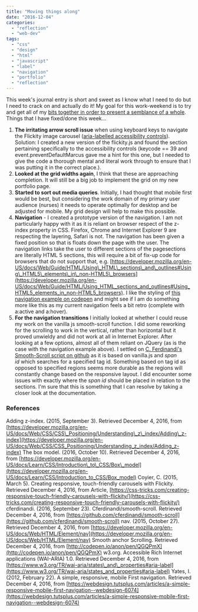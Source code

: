 ```yaml
---
title: "Moving things along"
date: "2016-12-04"
categories: 
  - "reflection"
  - "web-dev"
tags: 
  - "css"
  - "design"
  - "html"
  - "javascript"
  - "label"
  - "navigation"
  - "portfolio"
  - "reflection"
---
```


This week's journal entry is short and sweet as I know what I need to do but I need to crack on and actually do it! My goal for this work-weekend is to try and get all of my [bits together in order to present a semblance of a whole](http://fionamacneill.co.uk/blog/2015/12/06/bits-pieces-put-together-to-present-a-semblance-of-a-whole/). Things that I have fixed/done this week...

1. **The irritating arrow scroll issue** when using keyboard keys to navigate the Flickity image carousel ([aria-labelled accessibility controls](https://www.w3.org/TR/wai-aria/states_and_properties#aria-label)). Solution: I created a new version of the flickity.js and found the section pertaining specifically to the accessibility controls (keycode == 39 and event.preventDefault<fn>Marcus gave me a hint for this one, but I needed to give the code a thorough mental and literal work through to ensure that I was putting it in the correct place.</fn>).
2. **Looked at the grid widths again**, I think that these are approaching completion. It will still be a big job to implement the grid on my new portfolio page.
3. **Started to sort out media queries**. Initially, I had thought that mobile first would be best, but considering the work domain of my primary user audience (nurses) it needs to operate optimally for desktop and be adjusted for mobile. My grid design will help to make this possible.
4. **Navigation** - I created a prototype version of the navigation. I am not particularly happy with it as it is reliant on browser respect of the z-index property in CSS. Firefox, Chrome and Internet Explorer 9 are respecting the layering, Safari is not. The navigation has been given a fixed position so that is floats down the page with the user. The navigation links take the user to different sections of the page<fn>sections are literally HTML 5 sections, this will require a bit of fix-up code for browsers that do not support that, e.g. [https://developer.mozilla.org/en-US/docs/Web/Guide/HTML/Using\_HTML\_sections\_and\_outlines#Using\_HTML5\_elements\_in\_non-HTML5\_browsers](https://developer.mozilla.org/en-US/docs/Web/Guide/HTML/Using_HTML_sections_and_outlines#Using_HTML5_elements_in_non-HTML5_browsers)</fn>. I like the styling of [this navigation example on codepen](http://codepen.io/anon/pen/QGQPmX) and might see if I am do something more like this as my current navigation feels a bit retro (complete with a:active and a:hover).
5. **For the navigation transitions** I initially looked at whether I could reuse my work on the vanilla js smooth-scroll function. I did some reworking for the scrolling to work in the vertical, rather than horizontal but it proved unwieldy and did not work at all in Internet Explorer. After looking at a few options, almost all of them reliant on JQuery (as is the case with the navigation example above). I settled on [C. Ferdinandi's Smooth-Scroll script on github](https://github.com/cferdinandi/smooth-scroll) as it is based on vanilla.js and _span id_ which searches for a specified tag id. Something based on tag id as opposed to specified regions seems more durable as the regions will constantly change based on the responsive layout. I did encounter some issues with exactly where the _span id_ should be placed in relation to the sections. I'm sure that this is something that I can resolve by taking a closer look at the documentation.

### References

Adding z-index. (2015, September 3). Retrieved December 4, 2016, from [https://developer.mozilla.org/en-US/docs/Web/CSS/CSS\_Positioning/Understanding\_z\_index/Adding\_z-index](https://developer.mozilla.org/en-US/docs/Web/CSS/CSS_Positioning/Understanding_z_index/Adding_z-index) The box model. (2016, October 10). Retrieved December 4, 2016, from [https://developer.mozilla.org/en-US/docs/Learn/CSS/Introduction\_to\_CSS/Box\_model](https://developer.mozilla.org/en-US/docs/Learn/CSS/Introduction_to_CSS/Box_model) Coyier, C. (2015, March 5). Creating responsive, touch-friendly carousels with Flickity. Retrieved December 4, 2016, from Article, [https://css-tricks.com/creating-responsive-touch-friendly-carousels-with-flickity/](https://css-tricks.com/creating-responsive-touch-friendly-carousels-with-flickity/) cferdinandi. (2016, September 23). Cferdinandi/smooth-scroll. Retrieved December 4, 2016, from [https://github.com/cferdinandi/smooth-scroll](https://github.com/cferdinandi/smooth-scroll) nav. (2015, October 27). Retrieved December 4, 2016, from [https://developer.mozilla.org/en-US/docs/Web/HTML/Element/nav](https://developer.mozilla.org/en-US/docs/Web/HTML/Element/nav) Smooth anchor Scrolling. Retrieved December 4, 2016, from [http://codepen.io/anon/pen/QGQPmX](http://codepen.io/anon/pen/QGQPmX) w3.org. Accessible Rich Internet applications (WAI-ARIA) 1.0. Retrieved December 4, 2016, from [https://www.w3.org/TR/wai-aria/states\_and\_properties#aria-label](https://www.w3.org/TR/wai-aria/states_and_properties#aria-label) Yates, I. (2012, February 22). A simple, responsive, mobile First navigation. Retrieved December 4, 2016, from [https://webdesign.tutsplus.com/articles/a-simple-responsive-mobile-first-navigation--webdesign-6074](https://webdesign.tutsplus.com/articles/a-simple-responsive-mobile-first-navigation--webdesign-6074)
